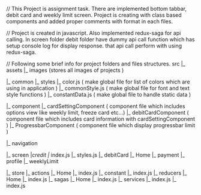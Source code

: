 // This Project is assignment task. There are implemented bottom tabbar, debit card and weekly limit screen. Project is creating with class based components and added proper comments with format in each files.

// Project is created in javascript. Also implemented redux-saga for api calling. In screen folder debit folder have dummy api call function which has setup console log for display response. that api call perform with using redux-saga.

// Following some brief info for project folders and files structures.
src
|_ assets
    |_ images  (stores all images of projects )

|_ common
    |_ styles
        |_ color.js ( make global file for list of colors which are using in application )
        |_ commonStyle.js ( make global file for font and text style functions )
    |_ constantData.js ( make global file to handle static data )

|_ component
    |_ cardSettingComponent ( component file which includes options view like weekly limit, freeze card etc...)
    |_ debitCardComponent ( component file which includes card information with cardSettingComponent )
    |_ ProgressbarComponent ( component file which display progressbar limit )

|_ navigation

|_ screen
    |_credit
        |_ index.js
        |_ styles.js
    |_ debitCard
    |_ Home
    |_ payment
    |_ profile
    |_ weeklyLimit

|_ store
    |_ actions
        |_ Home
        |_ index.js
    |_ constant
        |_ index.js
    |_ reducers
        |_ Home
        |_ index.js
    |_ sagas
        |_ Home
        |_ index.js
    |_ services
        |_ index.js
    |_ index.js
